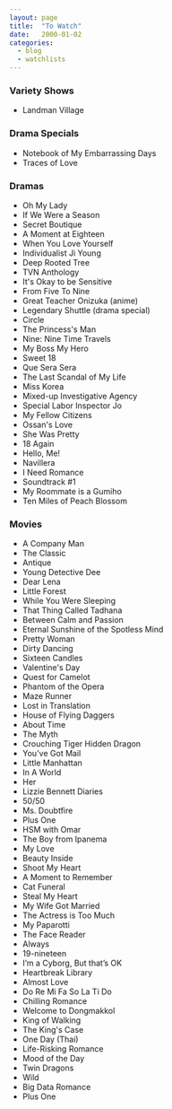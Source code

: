```yaml
---
layout: page
title:  "To Watch"
date:   2000-01-02
categories:
  - blog
  - watchlists
---
```


### Variety Shows
* Landman Village

### Drama Specials
* Notebook of My Embarrassing Days
* Traces of Love

### Dramas

* Oh My Lady
* If We Were a Season
* Secret Boutique
* A Moment at Eighteen
* When You Love Yourself
* Individualist Ji Young
* Deep Rooted Tree
* TVN Anthology
* It's Okay to be Sensitive
* From Five To Nine
* Great Teacher Onizuka (anime)
* Legendary Shuttle (drama special)
* Circle
* The Princess's Man
* Nine: Nine Time Travels
* My Boss My Hero
* Sweet 18
* Que Sera Sera
* The Last Scandal of My Life
* Miss Korea
* Mixed-up Investigative Agency
* Special Labor Inspector Jo
* My Fellow Citizens
* Ossan's Love
* She Was Pretty
* 18 Again
* Hello, Me!
* Navillera
* I Need Romance
* Soundtrack #1
* My Roommate is a Gumiho
* Ten Miles of Peach Blossom

### Movies

* A Company Man
* The Classic
* Antique
* Young Detective Dee
* Dear Lena
* Little Forest
* While You Were Sleeping
* That Thing Called Tadhana
* Between Calm and Passion
* Eternal Sunshine of the Spotless Mind
* Pretty Woman
* Dirty Dancing
* Sixteen Candles
* Valentine's Day
* Quest for Camelot
* Phantom of the Opera
* Maze Runner
* Lost in Translation
* House of Flying Daggers
* About Time
* The Myth
* Crouching Tiger Hidden Dragon
* You've Got Mail
* Little Manhattan
* In A World
* Her
* Lizzie Bennett Diaries
* 50/50
* Ms. Doubtfire
* Plus One
* HSM with Omar
* The Boy from Ipanema
* My Love
* Beauty Inside
* Shoot My Heart
* A Moment to Remember
* Cat Funeral
* Steal My Heart
* My Wife Got Married
* The Actress is Too Much
* My Paparotti
* The Face Reader
* Always
* 19-nineteen
* I’m a Cyborg, But that’s OK
* Heartbreak Library
* Almost Love
* Do Re Mi Fa So La Ti Do
* Chilling Romance
* Welcome to Dongmakkol
* King of Walking
* The King's Case
* One Day (Thai)
* Life-Risking Romance
* Mood of the Day
* Twin Dragons
* Wild
* Big Data Romance
* Plus One
